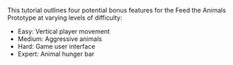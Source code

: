This tutorial outlines four potential bonus features for the Feed the Animals Prototype at varying levels of difficulty: 
* Easy: Vertical player movement
* Medium: Aggressive animals
* Hard: Game user interface
* Expert: Animal hunger bar
